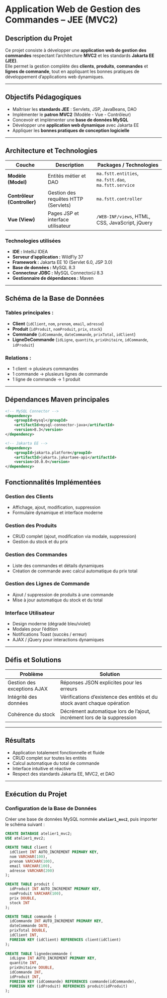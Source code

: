 #  Application Web de Gestion des Commandes – JEE (MVC2)

##  Description du Projet

Ce projet consiste à développer une **application web de gestion des commandes** respectant l’architecture **MVC2** et les standards **Jakarta EE (JEE)**.  
Elle permet la gestion complète des **clients**, **produits**, **commandes** et **lignes de commande**, tout en appliquant les bonnes pratiques de développement d’applications web dynamiques.

---

##  Objectifs Pédagogiques

- Maîtriser les **standards JEE** : Servlets, JSP, JavaBeans, DAO  
- Implémenter le **patron MVC2** (Modèle - Vue - Contrôleur)  
- Concevoir et implémenter une **base de données MySQL**  
- Développer une **application web dynamique** avec Jakarta EE  
- Appliquer les **bonnes pratiques de conception logicielle**

---

##  Architecture et Technologies

| Couche | Description | Packages / Technologies |
|--------|--------------|--------------------------|
| **Modèle (Model)** | Entités métier et DAO | `ma.fstt.entities`, `ma.fstt.dao`, `ma.fstt.service` |
| **Contrôleur (Controller)** | Gestion des requêtes HTTP (Servlets) | `ma.fstt.controller` |
| **Vue (View)** | Pages JSP et interface utilisateur | `/WEB-INF/views`, HTML, CSS, JavaScript, jQuery |

###  Technologies utilisées

- **IDE :** IntelliJ IDEA  
- **Serveur d’application :** WildFly 37  
- **Framework :** Jakarta EE 10 (Servlet 6.0, JSP 3.0)  
- **Base de données :** MySQL 8.3  
- **Connecteur JDBC :** MySQL Connector/J 8.3  
- **Gestionnaire de dépendances :** Maven  

---

##  Schéma de la Base de Données

### Tables principales :

- **Client** (`idClient`, `nom`, `prenom`, `email`, `adresse`)  
- **Produit** (`idProduit`, `nomProduit`, `prix`, `stock`)  
- **Commande** (`idCommande`, `dateCommande`, `prixTotal`, `idClient`)  
- **LigneDeCommande** (`idLigne`, `quantite`, `prixUnitaire`, `idCommande`, `idProduit`)

### Relations :
- 1 client → plusieurs commandes  
- 1 commande → plusieurs lignes de commande  
- 1 ligne de commande → 1 produit  

---

##  Dépendances Maven principales

```xml
<!-- MySQL Connector -->
<dependency>
    <groupId>mysql</groupId>
    <artifactId>mysql-connector-java</artifactId>
    <version>8.3</version>
</dependency>

<!-- Jakarta EE -->
<dependency>
    <groupId>jakarta.platform</groupId>
    <artifactId>jakarta.jakartaee-api</artifactId>
    <version>10.0.0</version>
</dependency>

```
##  Fonctionnalités Implémentées

###  Gestion des Clients
- Affichage, ajout, modification, suppression  
- Formulaire dynamique et interface moderne  

###  Gestion des Produits
- CRUD complet (ajout, modification via modale, suppression)  
- Gestion du stock et du prix  

###  Gestion des Commandes
- Liste des commandes et détails dynamiques  
- Création de commande avec calcul automatique du prix total  

###  Gestion des Lignes de Commande
- Ajout / suppression de produits à une commande  
- Mise à jour automatique du stock et du total  

###  Interface Utilisateur
- Design moderne (dégradé bleu/violet)  
- Modales pour l’édition  
- Notifications Toast (succès / erreur)  
- AJAX / jQuery pour interactions dynamiques  

---

##  Défis et Solutions

| Problème | Solution |
|-----------|-----------|
| Gestion des exceptions AJAX | Réponses JSON explicites pour les erreurs |
| Intégrité des données | Vérifications d’existence des entités et du stock avant chaque opération |
| Cohérence du stock | Décrément automatique lors de l’ajout, incrément lors de la suppression |

---

##  Résultats

- Application totalement fonctionnelle et fluide  
- CRUD complet sur toutes les entités  
- Calcul automatique du total de commande  
- Interface intuitive et réactive  
- Respect des standards Jakarta EE, MVC2, et DAO  

---

##  Exécution du Projet

###  Configuration de la Base de Données

Créer une base de données MySQL nommée **`atelier1_mvc2`**, puis importer le schéma suivant :

```sql
CREATE DATABASE atelier1_mvc2;
USE atelier1_mvc2;

CREATE TABLE client (
  idClient INT AUTO_INCREMENT PRIMARY KEY,
  nom VARCHAR(100),
  prenom VARCHAR(100),
  email VARCHAR(100),
  adresse VARCHAR(200)
);

CREATE TABLE produit (
  idProduit INT AUTO_INCREMENT PRIMARY KEY,
  nomProduit VARCHAR(100),
  prix DOUBLE,
  stock INT
);

CREATE TABLE commande (
  idCommande INT AUTO_INCREMENT PRIMARY KEY,
  dateCommande DATE,
  prixTotal DOUBLE,
  idClient INT,
  FOREIGN KEY (idClient) REFERENCES client(idClient)
);
 
CREATE TABLE lignedecommande (
  idLigne INT AUTO_INCREMENT PRIMARY KEY,
  quantite INT,
  prixUnitaire DOUBLE,
  idCommande INT,
  idProduit INT,
  FOREIGN KEY (idCommande) REFERENCES commande(idCommande),
  FOREIGN KEY (idProduit) REFERENCES produit(idProduit)
);
```
